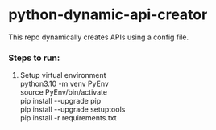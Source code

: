 # python-dynamic-api-creator
This repo dynamically creates APIs using a config file.



### Steps to run:

1. Setup virtual environment <br/>
    python3.10 -m venv PyEnv <br/>
    source PyEnv/bin/activate <br/>
    pip install --upgrade pip <br/>
    pip install --upgrade setuptools <br/>
    pip install -r requirements.txt <br/>



